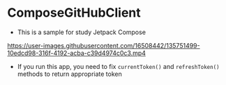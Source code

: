 # ComposeGitHubClient
- This is a sample for study Jetpack Compose  

https://user-images.githubusercontent.com/16508442/135751499-10edcd98-316f-4192-acba-c39d4974c0c3.mp4  

- If you run this app, you need to fix `currentToken()` and `refreshToken()` methods to return appropriate token
